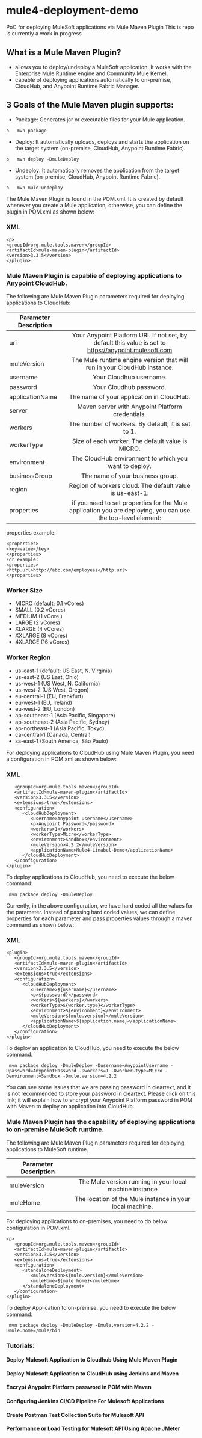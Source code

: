 # mule4-deployment-demo
PoC for deploying MuleSoft applications via Mule Maven Plugin
This is repo is currently a work in progress

## What is a Mule Maven Plugin?
* allows you to deploy/undeploy a MuleSoft application. It works with the Enterprise Mule Runtime engine and Community Mule Kernel.
* capable of deploying applications automatically to on-premise, CloudHub, and Anypoint Runtime Fabric Manager.

## 3 Goals of the Mule Maven plugin supports:
* Package: Generates jar or executable files for your Mule application.
```
o	mvn package
```
* Deploy: It automatically uploads, deploys and starts the application on the target system (on-premise, CloudHub, Anypoint Runtime Fabric).
```
o	mvn deploy -DmuleDeploy
```
* Undeploy: It automatically removes the application from the target system (on-premise, CloudHub, Anypoint Runtime Fabric).
```
o	mvn mule:undeploy
```
The Mule Maven Plugin is found in the POM.xml. It is created by default whenever you create a Mule application, otherwise, you can define the plugin in POM.xml as shown below:

### XML
```
<p>
<groupId>org.mule.tools.maven</groupId>
<artifactId>mule-maven-plugin</artifactId>
<version>3.3.5</version>
</plugin>
```

### Mule Maven Plugin is capablie of deploying applications to Anypoint CloudHub. 
The following are Mule Maven Plugin parameters required for deploying applications to CloudHub:

|Parameter Description|    |       
| ------------- |:-------------:| 
|uri | Your Anypoint Platform URI. If not set, by default this value is set to https://anypoint.mulesoft.com | 
|muleVersion | The Mule runtime engine version that will run in your CloudHub instance.|   
|username | Your Cloudhub username.|
|password | Your Cloudhub password.|  
|applicationName | The name of your application in CloudHub.|
|server | Maven server with Anypoint Platform credentials.|
|workers | The number of workers. By default, it is set to 1.| 
|workerType | Size of each worker. The default value is MICRO.| 
|environment | The CloudHub environment to which you want to deploy.|
|businessGroup | The name of your business group.|
|region | Region of workers cloud. The default value is us-east-1.|
|properties | if you need to set properties for the Mule application you are deploying, you can use the <properties> top-level element:|

properties example:
```
<properties>
<key>value</key>
</properties>
For example:
<properties>
<http.url>http://abc.com/employees</http.url>
</properties>
```

### Worker Size
*	MICRO (default; 0.1 vCores)
*	SMALL (0.2 vCores)
*	MEDIUM (1 vCore )
*	LARGE (2 vCores)
*	XLARGE (4 vCores)
*	XXLARGE (8 vCores)
*	4XLARGE (16 vCores)

### Worker Region
*	us-east-1 (default; US East, N. Virginia)
*	us-east-2 (US East, Ohio)
*	us-west-1 (US West, N. California)
*	us-west-2 (US West, Oregon)
*	eu-central-1 (EU, Frankfurt)
*	eu-west-1 (EU, Ireland)
*	eu-west-2 (EU, London)
*	ap-southeast-1 (Asia Pacific, Singapore)
*	ap-southeast-2 (Asia Pacific, Sydney)
*	ap-northeast-1 (Asia Pacific, Tokyo)
*	ca-central-1 (Canada, Central)
*	sa-east-1 (South America, São Paulo)

For deploying applications to CloudHub using Mule Maven Plugin, you need a configuration in POM.xml as shown below:

### XML

```
   <groupId>org.mule.tools.maven</groupId>
   <artifactId>mule-maven-plugin</artifactId>
   <version>3.3.5</version>
   <extensions>true</extensions>
   <configuration>
      <cloudHubDeployment>
         <username>Anypoint Username</username>
         <p>Anypoint Password</password>         
         <workers>1</workers>
         <workerType>Micro</workerType>
         <environment>Sandbox</environment>
         <muleVersion>4.2.2</muleVersion>
         <applicationName>Mule4-Linabel-Demo</applicationName>
      </cloudHubDeployment>
   </configuration>
</plugin>
```
To deploy applications to CloudHub, you need to execute the below command:
```
 mvn package deploy -DmuleDeploy
 ```
 
Currently, in the above configuration, we have hard coded all the values for the parameter. Instead of passing hard coded values, we can define properties for each parameter and pass properties values through a maven command as shown below:     

### XML
```
<plugin>
   <groupId>org.mule.tools.maven</groupId>
   <artifactId>mule-maven-plugin</artifactId>
   <version>3.3.5</version>
   <extensions>true</extensions>
   <configuration>
      <cloudHubDeployment>
         <username>${username}</username>
         <p>${password}</password>         
         <workers>${workers}</workers>
         <workerType>${worker.type}</workerType>
         <environment>${environment}</environment>
         <muleVersion>${mule.version}</muleVersion>
         <applicationName>${application.name}</applicationName>
      </cloudHubDeployment>
   </configuration>
</plugin>
```

To deploy an application to CloudHub, you need to execute the below command:
```
 mvn package deploy -DmuleDeploy -Dusername=AnypointUsername -Dpassword=AnypointPassword -Dworkers=1 -Dworker.type=Micro -Denvironment=Sandbox -Dmule.version=4.2.2
```

You can see some issues that we are passing password in cleartext, and it is not recommended to store your password in cleartext. Please click on this link; it will explain how to encrypt your Anypoint Platform password in POM with Maven to deploy an application into CloudHub.


### Mule Maven Plugin has the capability of deploying applications to on-premise MuleSoft runtime. 
The following are Mule Maven Plugin parameters required for deploying applications to MuleSoft runtime.

|Parameter Description|    |       
| ------------- |:-------------:| 
|muleVersion | The Mule version running in your local machine instance|   
|muleHome | The location of the Mule instance in your local machine.|


For deploying applications to on-premises, you need to do below configuration in POM.xml.
```
<p>
   <groupId>org.mule.tools.maven</groupId>
   <artifactId>mule-maven-plugin</artifactId>
   <version>3.3.5</version>
   <extensions>true</extensions>
   <configuration>
      <standaloneDeployment>
         <muleVersion>${mule.version}</muleVersion>
         <muleHome>${mule.home}</muleHome>        
      </standaloneDeployment>
   </configuration>
</plugin>
```

To deploy Application to on-premise, you need to execute the below command:
```
 mvn package deploy -DmuleDeploy -Dmule.version=4.2.2 -Dmule.home=/mule/bin  
```

### Tutorials:
#### Deploy Mulesoft Application to Cloudhub Using Mule Maven Plugin
#### Deploy Mulesoft Application to CloudHub using Jenkins and Maven
#### Encrypt Anypoint Platform password in POM with Maven
#### Configuring Jenkins CI/CD Pipeline For Mulesoft Applications
#### Create Postman Test Collection Suite for Mulesoft API
#### Performance or Load Testing for Mulesoft API Using Apache JMeter

